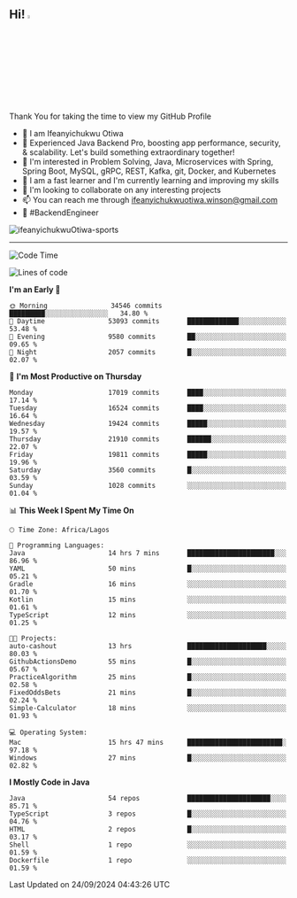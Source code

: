<!-- BLOG-POST-LIST:START --><!-- BLOG-POST-LIST:END -->

## Hi! <img src="https://media.giphy.com/media/hvRJCLFzcasrR4ia7z/giphy.gif" width="4%"> 

Thank You for taking the time to view my GitHub Profile

- 👋 I am Ifeanyichukwu Otiwa
- 🚀 Experienced Java Backend Pro, boosting app performance, security, & scalability. Let's build something extraordinary together!
- 👀 I'm interested in Problem Solving, Java, Microservices with Spring, Spring Boot, MySQL, gRPC, REST, Kafka, git, Docker, and Kubernetes
- 🌱 I am a fast learner and I'm currently learning and improving my skills
- 💞️ I'm looking to collaborate on any interesting projects
- 📫 You can reach me through ifeanyichukwuotiwa.winson@gmail.com
- 🚀 #BackendEngineer

<p align="left" marginTop="10px"> <img src="https://komarev.com/ghpvc/?username=ifeanyichukwuOtiwa-sports&label=Profile%20views&color=0e75b6&style=for-the-badge" alt="ifeanyichukwuOtiwa-sports" /> </p>

***

<!--START_SECTION:waka-->
![Code Time](http://img.shields.io/badge/Code%20Time-2%2C914%20hrs%2016%20mins-blue)

![Lines of code](https://img.shields.io/badge/From%20Hello%20World%20I%27ve%20Written-24.1%20million%20lines%20of%20code-blue)

**I'm an Early 🐤** 

```text
🌞 Morning                34546 commits       █████████░░░░░░░░░░░░░░░░   34.80 % 
🌆 Daytime                53093 commits       █████████████░░░░░░░░░░░░   53.48 % 
🌃 Evening                9580 commits        ██░░░░░░░░░░░░░░░░░░░░░░░   09.65 % 
🌙 Night                  2057 commits        █░░░░░░░░░░░░░░░░░░░░░░░░   02.07 % 
```
📅 **I'm Most Productive on Thursday** 

```text
Monday                   17019 commits       ████░░░░░░░░░░░░░░░░░░░░░   17.14 % 
Tuesday                  16524 commits       ████░░░░░░░░░░░░░░░░░░░░░   16.64 % 
Wednesday                19424 commits       █████░░░░░░░░░░░░░░░░░░░░   19.57 % 
Thursday                 21910 commits       ██████░░░░░░░░░░░░░░░░░░░   22.07 % 
Friday                   19811 commits       █████░░░░░░░░░░░░░░░░░░░░   19.96 % 
Saturday                 3560 commits        █░░░░░░░░░░░░░░░░░░░░░░░░   03.59 % 
Sunday                   1028 commits        ░░░░░░░░░░░░░░░░░░░░░░░░░   01.04 % 
```


📊 **This Week I Spent My Time On** 

```text
🕑︎ Time Zone: Africa/Lagos

💬 Programming Languages: 
Java                     14 hrs 7 mins       ██████████████████████░░░   86.96 % 
YAML                     50 mins             █░░░░░░░░░░░░░░░░░░░░░░░░   05.21 % 
Gradle                   16 mins             ░░░░░░░░░░░░░░░░░░░░░░░░░   01.70 % 
Kotlin                   15 mins             ░░░░░░░░░░░░░░░░░░░░░░░░░   01.61 % 
TypeScript               12 mins             ░░░░░░░░░░░░░░░░░░░░░░░░░   01.25 % 

🐱‍💻 Projects: 
auto-cashout             13 hrs              ████████████████████░░░░░   80.03 % 
GithubActionsDemo        55 mins             █░░░░░░░░░░░░░░░░░░░░░░░░   05.67 % 
PracticeAlgorithm        25 mins             █░░░░░░░░░░░░░░░░░░░░░░░░   02.58 % 
FixedOddsBets            21 mins             █░░░░░░░░░░░░░░░░░░░░░░░░   02.24 % 
Simple-Calculator        18 mins             ░░░░░░░░░░░░░░░░░░░░░░░░░   01.93 % 

💻 Operating System: 
Mac                      15 hrs 47 mins      ████████████████████████░   97.18 % 
Windows                  27 mins             █░░░░░░░░░░░░░░░░░░░░░░░░   02.82 % 
```

**I Mostly Code in Java** 

```text
Java                     54 repos            █████████████████████░░░░   85.71 % 
TypeScript               3 repos             █░░░░░░░░░░░░░░░░░░░░░░░░   04.76 % 
HTML                     2 repos             █░░░░░░░░░░░░░░░░░░░░░░░░   03.17 % 
Shell                    1 repo              ░░░░░░░░░░░░░░░░░░░░░░░░░   01.59 % 
Dockerfile               1 repo              ░░░░░░░░░░░░░░░░░░░░░░░░░   01.59 % 
```




 Last Updated on 24/09/2024 04:43:26 UTC
<!--END_SECTION:waka-->

<!--
<p align="center">
![trophy](https://github-profile-trophy.vercel.app/?username=ifeanyichukwuOtiwa-sports&theme=onedark) (https://github.com/ryo-ma/github-profile-trophy)
</p>
-->

<!---
ifeanyi-otiwa/ifeanyi-otiwa is a ✨ special ✨ repository because its `README.md` (this file) appears on your GitHub profile.
You can click the Preview link to take a look at your changes.
--->
